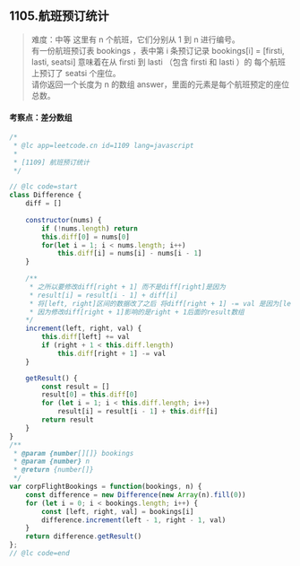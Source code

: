 ## 1105.航班预订统计
> 难度：中等
>这里有 n 个航班，它们分别从 1 到 n 进行编号。   
>有一份航班预订表 bookings ，表中第 i 条预订记录 bookings[i] = [firsti, lasti, seatsi] 意味着在从 firsti 到 lasti （包含 firsti 和 lasti ）的 每个航班 上预订了 seatsi 个座位。   
>请你返回一个长度为 n 的数组 answer，里面的元素是每个航班预定的座位总数。

#### 考察点：差分数组

```javascript
/*
 * @lc app=leetcode.cn id=1109 lang=javascript
 *
 * [1109] 航班预订统计
 */

// @lc code=start
class Difference {
    diff = []
    
    constructor(nums) {
        if (!nums.length) return
        this.diff[0] = nums[0]
        for(let i = 1; i < nums.length; i++) 
            this.diff[i] = nums[i] - nums[i - 1]
    }
    
    /**
     * 之所以要修改diff[right + 1] 而不是diff[right]是因为
     * result[i] = result[i - 1] + diff[i]
     * 将[left, right]区间的数据改了之后 将diff[right + 1] -= val 是因为[left, right]的数据都发生了改变 而要保证在还原数组的时候区间外的数据不变 就需要对diff[right + 1]进行调整 而不是diff[right]
     * 因为修改diff[right + 1]影响的是right + 1后面的result数组
    */
    increment(left, right, val) {
        this.diff[left] += val
        if (right + 1 < this.diff.length) 
            this.diff[right + 1] -= val
    }

    getResult() {
        const result = []
        result[0] = this.diff[0]
        for (let i = 1; i < this.diff.length; i++) 
            result[i] = result[i - 1] + this.diff[i]
        return result
    }
}
/**
 * @param {number[][]} bookings
 * @param {number} n
 * @return {number[]}
 */
var corpFlightBookings = function(bookings, n) {
    const difference = new Difference(new Array(n).fill(0))
    for (let i = 0; i < bookings.length; i++) {
        const [left, right, val] = bookings[i]
        difference.increment(left - 1, right - 1, val)
    }
    return difference.getResult()
};
// @lc code=end
```
